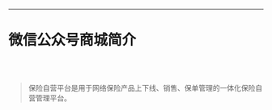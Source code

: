 <!-- <img src="https://foruda.gitee.com/images/1679673780944866919/d908a86f_1766278.png" width="56%" height="56%">
<div style="height: 10px; clear: both;"></div> -->

- - -
# 微信公众号商城简介
<br>

<br>

> 保险自营平台是用于网络保险产品上下线、销售、保单管理的一体化保险自营管理平台。  <br>


